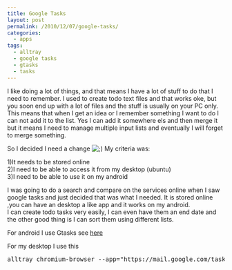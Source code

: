 ```yaml
---
title: Google Tasks
layout: post
permalink: /2010/12/07/google-tasks/
categories:
  - apps
tags:
  - alltray
  - google tasks
  - gtasks
  - tasks
---
```

I like doing a lot of things, and that means I have a lot of stuff to do that I need to remember. I used to create todo text files and that works oke, but you soon end up with a lot of files and the stuff is usually on your PC only. This means that when I get an idea or I remember something I want to do I can not add it to the list. Yes I can add it somewhere els and then merge it but it means I need to manage multiple input lists and eventually I will forget to merge something.<!--more-->

So I decided I need a change <img src='http://blog.coralic.nl/wp-includes/images/smilies/icon_wink.gif' alt=';)' class='wp-smiley' /> My criteria was:

1)It needs to be stored online  
2)I need to be able to access it from my desktop (ubuntu)  
3)I need to be able to use it on my android

I was going to do a search and compare on the services online when I saw google tasks and just decided that was what I needed. It is stored online ,you can have an desktop a like app and it works on my android.  
I can create todo tasks very easily, I can even have them an end date and the other good thing is I can sort them using different lists.

For android I use Gtasks see [here][1]

For my desktop I use this 

<pre class="brush: plain; title: ; notranslate" title="">alltray chromium-browser --app="https://mail.google.com/tasks/a/coralic.nl/ig"</pre>

 [1]: http://www.appbrain.com/app/gtasks/org.dayup.gtask